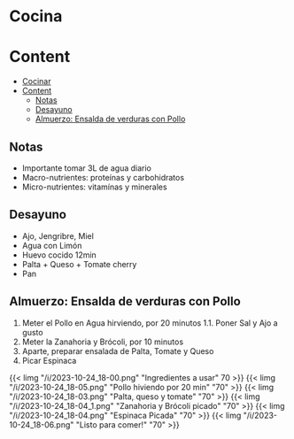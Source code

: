 # Cocina

# Content

- [Cocinar](#cocinar)
- [Content](#content)
    - [Notas](#notas)
    - [Desayuno](#desayuno)
    - [Almuerzo: Ensalda de verduras con Pollo](#almuerzo-ensalda-de-verduras-con-pollo)

## Notas
- Importante tomar 3L de agua diario
- Macro-nutrientes: proteínas y carbohidratos
- Micro-nutrientes: vitamínas y minerales

## Desayuno
- Ajo, Jengribre, Miel
- Agua con Limón
- Huevo cocido 12min
- Palta + Queso + Tomate cherry
- Pan

## Almuerzo: Ensalda de verduras con Pollo
1. Meter el Pollo en Agua hirviendo, por 20 minutos
    1.1. Poner Sal y Ajo a gusto
2. Meter la Zanahoria y Brócoli, por 10 minutos
3. Aparte, preparar ensalada de Palta, Tomate y Queso
4. Picar Espinaca

{{< limg "/i/2023-10-24_18-00.png" "Ingredientes a usar" 70 >}}
{{< limg "/i/2023-10-24_18-05.png" "Pollo hiviendo por 20 min" "70" >}}
{{< limg "/i/2023-10-24_18-03.png" "Palta, queso y tomate" "70" >}}
{{< limg "/i/2023-10-24_18-04_1.png" "Zanahoria y Brócoli picado" "70" >}}
{{< limg "/i/2023-10-24_18-04.png" "Espinaca Picada" "70" >}}
{{< limg "/i/2023-10-24_18-06.png" "Listo para comer!" "70" >}}

